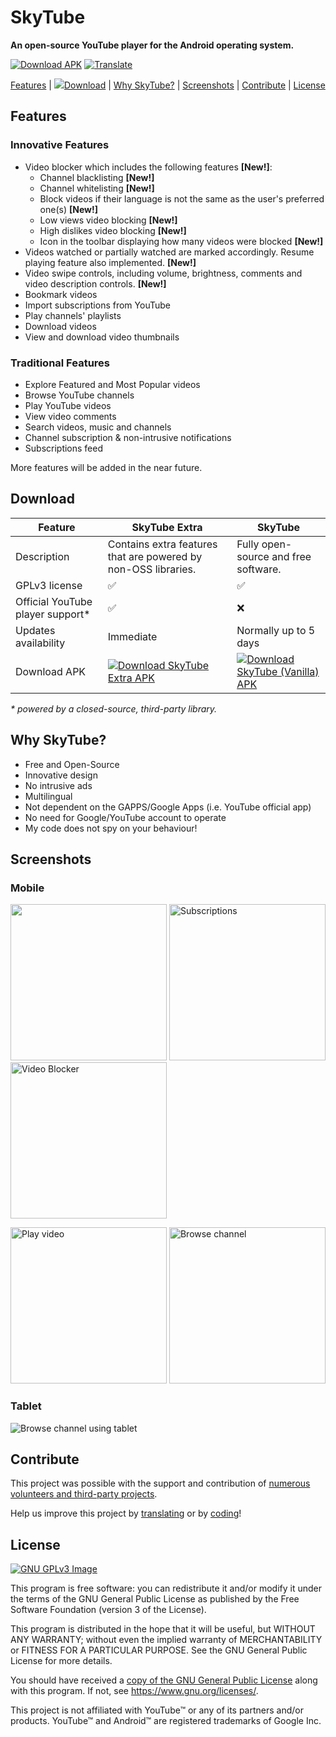 # SkyTube
**An open-source YouTube player for the Android operating system.**

<a href="#download">![Download APK](https://img.shields.io/github/downloads/ram-on/SkyTube/total.svg?label=SkyTube+Extra+Downloads)</a>
<a href="https://hosted.weblate.org/engage/skytube/?utm_source=widget"> <img src="https://hosted.weblate.org/widgets/skytube/-/svg-badge.svg" alt="Translate"/> </a>

<p align="center">
  <a href="#features">Features</a> | 
  <a href="#download"><img src="https://i.imgur.com/BYKw7FK.png" />Download</a> | 
  <a href="#why-skytube">Why SkyTube?</a> | 
  <a href="#screenshots">Screenshots</a> | 
  <a href="#contribute">Contribute</a> | 
  <a href="#license">License</a>
</p>

## Features
### Innovative Features
* Video blocker which includes the following features **[New!]**:
  - Channel blacklisting **[New!]**
  - Channel whitelisting **[New!]**
  - Block videos if their language is not the same as the user's preferred one(s) **[New!]**
  - Low views video blocking **[New!]**
  - High dislikes video blocking **[New!]**
  - Icon in the toolbar displaying how many videos were blocked **[New!]**
* Videos watched or partially watched are marked accordingly.  Resume playing feature also implemented. **[New!]**
* Video swipe controls, including volume, brightness, comments and video description controls. **[New!]**
* Bookmark videos
* Import subscriptions from YouTube
* Play channels' playlists
* Download videos
* View and download video thumbnails

### Traditional Features
* Explore Featured and Most Popular videos
* Browse YouTube channels
* Play YouTube videos
* View video comments
* Search videos, music and channels
* Channel subscription & non-intrusive notifications
* Subscriptions feed

More features will be added in the near future.

## Download
| Feature          | SkyTube Extra                      | SkyTube  |
| ---------------- |------------------------------------| ---------|
| Description      | Contains extra features that are powered by non-OSS libraries. | Fully open-source and free software. |
| GPLv3 license                    | ✅                   | ✅       |
| Official YouTube player support* | ✅                   | ❌       |
| Updates availability             | Immediate            | Normally up to 5 days |
| Download APK                     | [![Download SkyTube Extra APK](screenshots/download_apk.png)](https://github.com/ram-on/SkyTube/releases/download/v2.95/SkyTube-Extra-2.95.apk) | [![Download SkyTube (Vanilla) APK](https://upload.wikimedia.org/wikipedia/commons/thumb/0/0d/Get_it_on_F-Droid.svg/200px-Get_it_on_F-Droid.svg.png)](https://f-droid.org/repository/browse/?fdid=free.rm.skytube.oss)

_* powered by a closed-source, third-party library._

## Why SkyTube?
* Free and Open-Source
* Innovative design
* No intrusive ads
* Multilingual
* Not dependent on the GAPPS/Google Apps (i.e. YouTube official app)
* No need for Google/YouTube account to operate
* My code does not spy on your behaviour!

## Screenshots
### Mobile
[<img src="https://ram-on.github.io/SkyTube/assets/img/screenshots/trending.jpg" width=250>](https://ram-on.github.io/SkyTube/assets/img/screenshots/trending.jpg)
[<img src="https://ram-on.github.io/SkyTube/assets/img/screenshots/subs.jpg" alt="Subscriptions" width="250" />](https://ram-on.github.io/SkyTube/assets/img/screenshots/subs.jpg)
[<img src="https://ram-on.github.io/SkyTube/assets/img/screenshots/video_blocker.jpg" alt="Video Blocker" width="250" />](https://ram-on.github.io/SkyTube/assets/img/screenshots/video_blocker.jpg")

[<img src="https://ram-on.github.io/SkyTube/assets/img/screenshots/play.jpg" alt="Play video" width="250" />](https://ram-on.github.io/SkyTube/assets/img/screenshots/play.jpg")
[<img src="https://ram-on.github.io/SkyTube/assets/img/screenshots/channel.jpg" alt="Browse channel" width="250" />](https://ram-on.github.io/SkyTube/assets/img/screenshots/channel.jpg")

### Tablet
![Browse channel using tablet](https://ram-on.github.io/SkyTube/assets/img/screenshots/channel_tablet.jpg)

## Contribute
This project was possible with the support and contribution of [numerous volunteers and third-party projects](http://skytube-app.com/credits.html).

Help us improve this project by [translating](https://github.com/ram-on/SkyTube/wiki/Contribute#translate) or by [coding](https://github.com/ram-on/SkyTube/wiki/Contribute#developers-guidelines)!

## License
[![GNU GPLv3 Image](https://www.gnu.org/graphics/gplv3-127x51.png)](https://www.gnu.org/licenses/gpl-3.0.en.html)  

This program is free software: you can redistribute it and/or modify
it under the terms of the GNU General Public License as published by
the Free Software Foundation (version 3 of the License).

This program is distributed in the hope that it will be useful,
but WITHOUT ANY WARRANTY; without even the implied warranty of
MERCHANTABILITY or FITNESS FOR A PARTICULAR PURPOSE.  See the
GNU General Public License for more details.

You should have received a [copy of the GNU General Public License](https://raw.githubusercontent.com/ram-on/SkyTube/master/LICENSE)
along with this program.  If not, see https://www.gnu.org/licenses/.

This project is not affiliated with YouTube™ or any of its partners and/or products.
YouTube™ and Android™ are registered trademarks of Google Inc.
